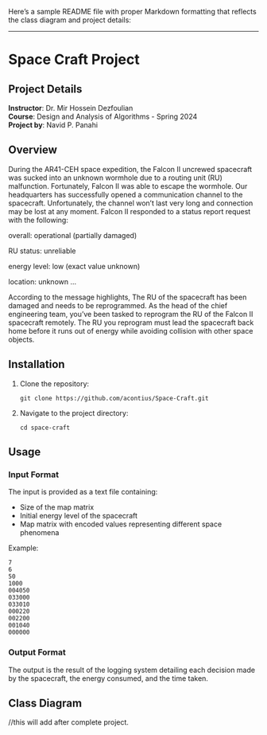 Here’s a sample README file with proper Markdown formatting that reflects the class diagram and project details:

---

# Space Craft Project

## Project Details

**Instructor**: Dr. Mir Hossein Dezfoulian  
**Course**: Design and Analysis of Algorithms - Spring 2024  
**Project by**: Navid P. Panahi 

## Overview

During the AR41-CEH space expedition, the Falcon II uncrewed spacecraft
 was sucked into an unknown wormhole due to a routing unit (RU) malfunction.
 Fortunately, Falcon II was able to escape the wormhole. Our headquarters has
 successfully opened a communication channel to the spacecraft. Unfortunately,
 the channel won’t last very long and connection may be lost at any moment.
 Falcon II responded to a status report request with the following:
 
overall: operational (partially damaged)
 
RU status: unreliable
 
energy level: low (exact value unknown)
 
location: unknown
...

 According to the message highlights, The RU of the spacecraft has been damaged
 and needs to be reprogrammed. As the head of the chief engineering team,
 you’ve been tasked to reprogram the RU of the Falcon II spacecraft remotely.
 The RU you reprogram must lead the spacecraft back home before it runs out of
 energy while avoiding collision with other space objects.

 




## Installation

1. Clone the repository:
    ```
    git clone https://github.com/acontius/Space-Craft.git
    ```
2. Navigate to the project directory:
    ```
    cd space-craft
    ```

## Usage

### Input Format

The input is provided as a text file containing:
- Size of the map matrix
- Initial energy level of the spacecraft
- Map matrix with encoded values representing different space phenomena

Example:
```
7
6
50
1000
004050
033000
033010
000220
002200
001040
000000
```

### Output Format

The output is the result of the logging system detailing each decision made by the spacecraft, the energy consumed, and the time taken.

## Class Diagram

//this will add after complete project.
